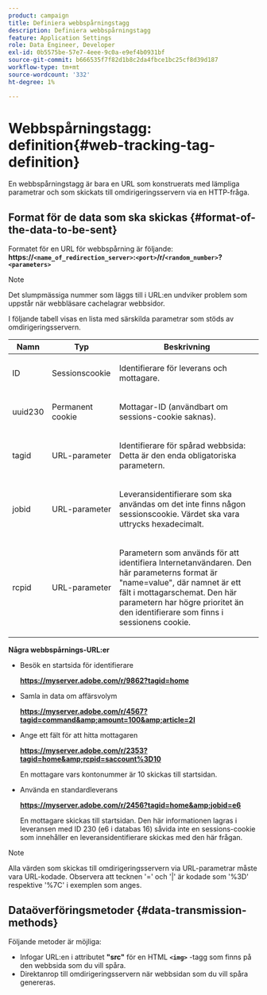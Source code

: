 ```yaml
---
product: campaign
title: Definiera webbspårningstagg
description: Definiera webbspårningstagg
feature: Application Settings
role: Data Engineer, Developer
exl-id: 0b5575be-57e7-4eee-9c0a-e9ef4b0931bf
source-git-commit: b666535f7f82d1b8c2da4fbce1bc25cf8d39d187
workflow-type: tm+mt
source-wordcount: '332'
ht-degree: 1%

---
```


# Webbspårningstagg: definition{#web-tracking-tag-definition}



En webbspårningstagg är bara en URL som konstruerats med lämpliga parametrar och som skickats till omdirigeringsservern via en HTTP-fråga.

## Format för de data som ska skickas {#format-of-the-data-to-be-sent}

Formatet för en URL för webbspårning är följande: **https://`<name_of_redirection_server>`:`<port>`/r/`<random_number>`?`<parameters>`**

>[!NOTE]
>
>Det slumpmässiga nummer som läggs till i URL:en undviker problem som uppstår när webbläsare cachelagrar webbsidor.

I följande tabell visas en lista med särskilda parametrar som stöds av omdirigeringsservern.

<table>
                     <thead>
                        <tr>
                           <th>Namn</th>
                           <th>Typ</th>
                           <th>Beskrivning</th> 
                        </tr> 
                     </thead>
                     <tbody>
                        <tr>
                           <td>
                              <p>ID</p> 
                           </td>
                           <td>
                              <p>Sessionscookie</p> 
                           </td>
                           <td>
                              <p>Identifierare för leverans och mottagare.</p> 
                           </td> 
                        </tr>
                        <tr>
                           <td>
                              <p>uuid230</p> 
                           </td>
                           <td>
                              <p>Permanent cookie</p> 
                           </td>
                           <td>
                              <p>Mottagar-ID (användbart om sessions-cookie saknas).</p> 
                           </td> 
                        </tr>
                        <tr>
                           <td>
                              <p>tagid</p> 
                           </td>
                           <td>
                              <p>URL-parameter</p> 
                           </td>
                           <td>
                              <p>Identifierare för spårad webbsida: Detta är den enda obligatoriska parametern.</p> 
                           </td> 
                        </tr>
                        <tr>
                           <td>
                              <p>jobid</p> 
                           </td>
                           <td>
                              <p>URL-parameter</p> 
                           </td>
                           <td>
                              <p>Leveransidentifierare som ska användas om det inte finns någon sessionscookie. Värdet ska vara
                                 uttrycks hexadecimalt.
                              </p> 
                           </td> 
                        </tr>
                        <tr>
                           <td>
                              <p>rcpid</p> 
                           </td>
                           <td>
                              <p>URL-parameter</p> 
                           </td>
                           <td>
                              <p>Parametern som används för att identifiera Internetanvändaren. Den här parameterns format är "name=value",
                                 där namnet är ett fält i mottagarschemat. Den här parametern har högre prioritet än
                                 den identifierare som finns i sessionens cookie.
                              </p> 
                           </td> 
                        </tr> 
                     </tbody>  
                  </table>

**Några webbspårnings-URL:er**

* Besök en startsida för identifierare

  **https://myserver.adobe.com/r/9862?tagid=home**

* Samla in data om affärsvolym

  **https://myserver.adobe.com/r/4567?tagid=command&amp;amount=100&amp;article=2l**

* Ange ett fält för att hitta mottagaren

  **https://myserver.adobe.com/r/2353?tagid=home&amp;rcpid=saccount%3D10**

  En mottagare vars kontonummer är 10 skickas till startsidan.

* Använda en standardleverans

  **https://myserver.adobe.com/r/2456?tagid=home&amp;jobid=e6**

  En mottagare skickas till startsidan. Den här informationen lagras i leveransen med ID 230 (e6 i databas 16) såvida inte en sessions-cookie som innehåller en leveransidentifierare skickas med den här frågan.

>[!NOTE]
>
>Alla värden som skickas till omdirigeringsservern via URL-parametrar måste vara URL-kodade. Observera att tecknen &#39;=&#39; och &#39;|&#39; är kodade som &#39;%3D&#39; respektive &#39;%7C&#39; i exemplen som anges.

## Dataöverföringsmetoder {#data-transmission-methods}

Följande metoder är möjliga:

* Infogar URL:en i attributet **&quot;src&quot;** för en HTML **`<img>`** -tagg som finns på den webbsida som du vill spåra.
* Direktanrop till omdirigeringsservern när webbsidan som du vill spåra genereras.

